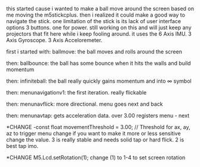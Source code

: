 this started cause i wanted to make a ball move around the screen based on me moving the m5stickcplus. 
then i realized it could make a good way to navigate the stick.
one limitation of the stick is its lack of user interface options 3 buttons. one for power.
still working on this and will just keep any projectors that fit here while i keep fooling around.
it uses the 6 Axis IMU. 3 Axis Gyroscope. 3 Axis Acceloremeter.

first i started with: 
ballmove: the ball moves and rolls around the screen

then:
ballbounce: the ball has some bounce when it hits the walls and build momentum

then:
infiniteball: the ball really quickly gains momentum and  into ∞ symbol

then:
menunavigationv1: the first iteration. really flickable

then:
menunavflick: more directional. menu goes next and back

then:
menunavtap: gets acceleration data. over 3.00 registers menu - next

  *CHANGE -const float movementThreshold = 3.00; // Threshold for ax, ay, az to trigger menu change
        if you want to make it more or less sensitive change the value. 3 is really stable and needs solid tap or hard flick. 2 is best tap imo. 

  *CHANGE M5.Lcd.setRotation(1); change (1) to 1-4 to set screen rotation


